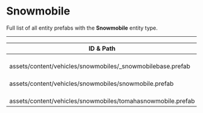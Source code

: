 # Snowmobile
Full list of all <Badge type="warning" text="3"/> entity prefabs with the **Snowmobile** entity type.

---
| ID & Path |
| --- |
| <a href="#2664297018"><Badge id="2664297018" type="tip" text="#"/></a> <Badge type="tip" text="2664297018"/> <br> assets/content/vehicles/snowmobiles/_snowmobilebase.prefab |
| <a href="#4272265309"><Badge id="4272265309" type="tip" text="#"/></a> <Badge type="tip" text="4272265309"/> <br> assets/content/vehicles/snowmobiles/snowmobile.prefab |
| <a href="#2342748680"><Badge id="2342748680" type="tip" text="#"/></a> <Badge type="tip" text="2342748680"/> <br> assets/content/vehicles/snowmobiles/tomahasnowmobile.prefab |
